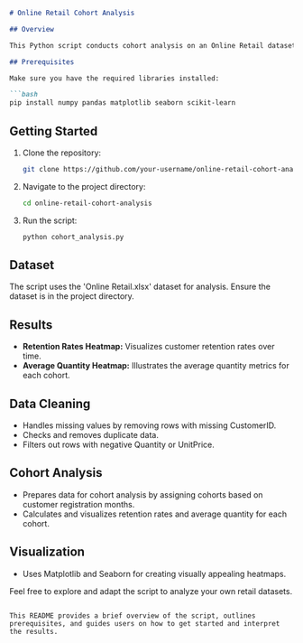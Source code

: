 ```markdown
# Online Retail Cohort Analysis

## Overview

This Python script conducts cohort analysis on an Online Retail dataset. It visualizes customer retention rates and average quantity metrics over time, providing insights into customer behavior.

## Prerequisites

Make sure you have the required libraries installed:

```bash
pip install numpy pandas matplotlib seaborn scikit-learn
```

## Getting Started

1. Clone the repository:

   ```bash
   git clone https://github.com/your-username/online-retail-cohort-analysis.git
   ```

2. Navigate to the project directory:

   ```bash
   cd online-retail-cohort-analysis
   ```

3. Run the script:

   ```bash
   python cohort_analysis.py
   ```

## Dataset

The script uses the 'Online Retail.xlsx' dataset for analysis. Ensure the dataset is in the project directory.

## Results

- **Retention Rates Heatmap:** Visualizes customer retention rates over time.
- **Average Quantity Heatmap:** Illustrates the average quantity metrics for each cohort.

## Data Cleaning

- Handles missing values by removing rows with missing CustomerID.
- Checks and removes duplicate data.
- Filters out rows with negative Quantity or UnitPrice.

## Cohort Analysis

- Prepares data for cohort analysis by assigning cohorts based on customer registration months.
- Calculates and visualizes retention rates and average quantity for each cohort.

## Visualization

- Uses Matplotlib and Seaborn for creating visually appealing heatmaps.

Feel free to explore and adapt the script to analyze your own retail datasets.

```

This README provides a brief overview of the script, outlines prerequisites, and guides users on how to get started and interpret the results.
